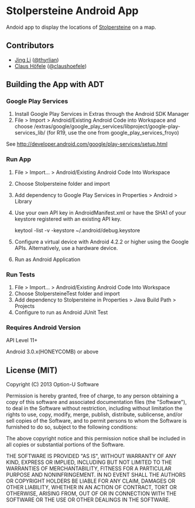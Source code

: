 # Stolpersteine Android App

Andoid app to display the locations of [Stolpersteine](http://en.wikipedia.org/wiki/Stolperstein) on a map. 

## Contributors

- [Jing Li](https://github.com/thyrlian) ([@thyrlian](https://twitter.com/thyrlian))
- [Claus Höfele](http://github.com/choefele) ([@claushoefele](https://twitter.com/claushoefele))

## Building the App with ADT

### Google Play Services

1. Install Google Play Services in Extras through the Android SDK Manager
2. File > Import > Android/Existing Android Code into Workspace and choose <android-sdk>/extras/google/google_play_services/libproject/google-play-services_lib/ (for R19, use the one from google_play_services_froyo)

See http://developer.android.com/google/play-services/setup.html

### Run App

1. File > Import... > Android/Existing Android Code Into Workspace
2. Choose Stolpersteine folder and import
3. Add dependency to Google Play Services in Properties > Android > Library
4. Use your own API key in AndroidManifest.xml or have the SHA1 of your keystore registered with an existing API key.

    keytool -list -v -keystore ~/.android/debug.keystore
    
5. Configure a virtual device with Android 4.2.2 or higher using the Google APIs. Alternatively, use a hardware device.
6. Run as Android Application

### Run Tests

1. File > Import... > Android/Existing Android Code Into Workspace
2. Choose StolpersteineTest folder and import
3. Add dependency to Stolpersteine in Properties > Java Build Path > Projects
3. Configure to run as Android JUnit Test

### Requires Android Version
API Level 11+

Android 3.0.x(HONEYCOMB) or above

## License (MIT)

Copyright (C) 2013 Option-U Software

Permission is hereby granted, free of charge, to any person obtaining a copy of this software and associated documentation files (the "Software"), to deal in the Software without restriction, including without limitation the rights to use, copy, modify, merge, publish, distribute, sublicense, and/or sell copies of the Software, and to permit persons to whom the Software is furnished to do so, subject to the following conditions:

The above copyright notice and this permission notice shall be included in all copies or substantial portions of the Software.

THE SOFTWARE IS PROVIDED "AS IS", WITHOUT WARRANTY OF ANY KIND, EXPRESS OR IMPLIED, INCLUDING BUT NOT LIMITED TO THE WARRANTIES OF MERCHANTABILITY, FITNESS FOR A PARTICULAR PURPOSE AND NONINFRINGEMENT. IN NO EVENT SHALL THE AUTHORS OR COPYRIGHT HOLDERS BE LIABLE FOR ANY CLAIM, DAMAGES OR OTHER LIABILITY, WHETHER IN AN ACTION OF CONTRACT, TORT OR OTHERWISE, ARISING FROM, OUT OF OR IN CONNECTION WITH THE SOFTWARE OR THE USE OR OTHER DEALINGS IN THE SOFTWARE.
